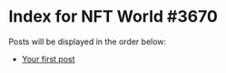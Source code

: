 # Index for NFT World #3670
Posts will be displayed in the order below:

- [Your first post](./001-first.md)

